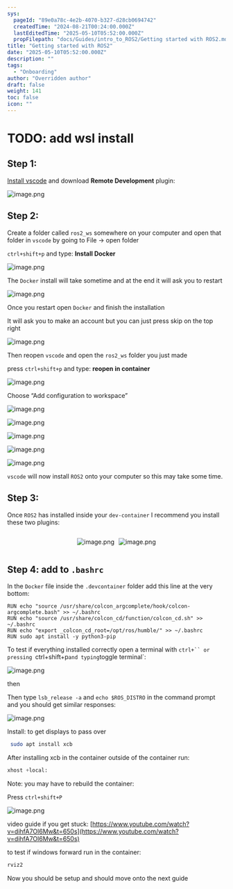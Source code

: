 ```yaml
---
sys:
  pageId: "89e0a78c-4e2b-4070-b327-d28cb0694742"
  createdTime: "2024-08-21T00:24:00.000Z"
  lastEditedTime: "2025-05-10T05:52:00.000Z"
  propFilepath: "docs/Guides/intro_to_ROS2/Getting started with ROS2.md"
title: "Getting started with ROS2"
date: "2025-05-10T05:52:00.000Z"
description: ""
tags:
  - "Onboarding"
author: "Overridden author"
draft: false
weight: 141
toc: false
icon: ""
---
```


# TODO: add wsl install

## Step 1:

[Install vscode](https://code.visualstudio.com/download) and download **Remote Development** plugin:

![image.png](https://prod-files-secure.s3.us-west-2.amazonaws.com/d518164a-d88e-44d1-a4ee-3adb3bd8bce0/efb52993-1881-4a40-b95e-6f020334f022/image.png?X-Amz-Algorithm=AWS4-HMAC-SHA256&X-Amz-Content-Sha256=UNSIGNED-PAYLOAD&X-Amz-Credential=ASIAZI2LB4663LJQY7M4%2F20250522%2Fus-west-2%2Fs3%2Faws4_request&X-Amz-Date=20250522T121632Z&X-Amz-Expires=3600&X-Amz-Security-Token=IQoJb3JpZ2luX2VjEBwaCXVzLXdlc3QtMiJGMEQCIHSDm4CPTdf5r%2BGppnTCM1FOaHU8stsz7kII5UTYQjadAiBeMglEq%2BDVFYXRariB13mmaVmHjgZfFT5RvwVRFZ6DuyqIBAjU%2F%2F%2F%2F%2F%2F%2F%2F%2F%2F8BEAAaDDYzNzQyMzE4MzgwNSIM2HzhSjbr%2FCzJPOtNKtwDCF6WOjDVd5f3JtTAwEc3S24n11R%2B%2BC0xhq8%2Fil4MEzlYicpXB7xrKnJ7%2FC2A0Ch7JocdLHK74mg75kbe5PXEziX2fOMiYarLDyWSxnBaLR%2Fh3ZWwXUHlbGoB284MDDrOTf%2BQBLL%2FXoc0Rm85NIfBryO41WfWjKn%2BzWiC06G4Ysn1ECY%2FP1pfj%2BMvnhyyQgEdNnm6DNg2zig6Xo4Uc3h1DDXDq3l7zchuUEnVT9Iw5WGIO0kzRJY5P%2BeTp3H%2F81inqh5Rf8mqr%2F60OqD75j9XjjZbiQIxUB3QkHZcMPRwTHvaTfSSjxFtYcYpTZNM1euBEuYOzB0zIPsp%2Ff4Rf64T3JXFQUP50Gxa1y%2FJ0PWhQ%2BtwBnI2PCa0CuCYoGVk81vMfIqP3Nxnsp%2F6ScHrJi4tjDVZusEkJZ7vvm5cZIlsxCtx%2FfW8UopohQsxIVH2WdkZCa3L5FrYuqdcIE7hg0ZlN8x8tbQCRUCflZjrQR6LvmWjXIzRCxUUKYbVHJK5bcLivDjmIB0hJOV%2FBcqntycWjQGshm1sr3WlqNcnSjswQwfklYlMF38OGGp9OYG%2FKOxvkqsWaECjvDTpc1PF1JSfKZzHEiKb6pdTY7dieT8wv07LmFoGg%2F3eYdJOx8Ywu5G8wQY6pgE8S7sinjNZHN0FgoZZ5i%2Fe3IrD5UNzaCP4nKuv0rwwf4ZwNdeErL08VddHrvTf0ZFMIzKX%2F1cAPfwXXsiE6jEQHw2m9xSneG%2BYNp7%2BXa4DVNIAQpz5OIMhp0aKtG43OX9x3As8dZ%2BJNpAFjTfYmrDzOhqTjT2nmIFKCfAwXbtk%2Bg10Yf7p9Nq6WTbgZmsARvylSPAP6Qg0t2KfW0wxPRTcLZ8EUHOe&X-Amz-Signature=317008712c8f9de99fec023c049153cd6e1b58b34a4197c95836afdb3aafc7de&X-Amz-SignedHeaders=host&x-id=GetObject)

## Step 2:

Create a folder called `ros2_ws` somewhere on your computer and open that folder in `vscode` by going to File → open folder 

`ctrl+shift+p` and type: **Install Docker**

![image.png](https://prod-files-secure.s3.us-west-2.amazonaws.com/d518164a-d88e-44d1-a4ee-3adb3bd8bce0/2269dc0e-1cd5-47ff-bceb-c04ad9b2eab0/image.png?X-Amz-Algorithm=AWS4-HMAC-SHA256&X-Amz-Content-Sha256=UNSIGNED-PAYLOAD&X-Amz-Credential=ASIAZI2LB4663LJQY7M4%2F20250522%2Fus-west-2%2Fs3%2Faws4_request&X-Amz-Date=20250522T121632Z&X-Amz-Expires=3600&X-Amz-Security-Token=IQoJb3JpZ2luX2VjEBwaCXVzLXdlc3QtMiJGMEQCIHSDm4CPTdf5r%2BGppnTCM1FOaHU8stsz7kII5UTYQjadAiBeMglEq%2BDVFYXRariB13mmaVmHjgZfFT5RvwVRFZ6DuyqIBAjU%2F%2F%2F%2F%2F%2F%2F%2F%2F%2F8BEAAaDDYzNzQyMzE4MzgwNSIM2HzhSjbr%2FCzJPOtNKtwDCF6WOjDVd5f3JtTAwEc3S24n11R%2B%2BC0xhq8%2Fil4MEzlYicpXB7xrKnJ7%2FC2A0Ch7JocdLHK74mg75kbe5PXEziX2fOMiYarLDyWSxnBaLR%2Fh3ZWwXUHlbGoB284MDDrOTf%2BQBLL%2FXoc0Rm85NIfBryO41WfWjKn%2BzWiC06G4Ysn1ECY%2FP1pfj%2BMvnhyyQgEdNnm6DNg2zig6Xo4Uc3h1DDXDq3l7zchuUEnVT9Iw5WGIO0kzRJY5P%2BeTp3H%2F81inqh5Rf8mqr%2F60OqD75j9XjjZbiQIxUB3QkHZcMPRwTHvaTfSSjxFtYcYpTZNM1euBEuYOzB0zIPsp%2Ff4Rf64T3JXFQUP50Gxa1y%2FJ0PWhQ%2BtwBnI2PCa0CuCYoGVk81vMfIqP3Nxnsp%2F6ScHrJi4tjDVZusEkJZ7vvm5cZIlsxCtx%2FfW8UopohQsxIVH2WdkZCa3L5FrYuqdcIE7hg0ZlN8x8tbQCRUCflZjrQR6LvmWjXIzRCxUUKYbVHJK5bcLivDjmIB0hJOV%2FBcqntycWjQGshm1sr3WlqNcnSjswQwfklYlMF38OGGp9OYG%2FKOxvkqsWaECjvDTpc1PF1JSfKZzHEiKb6pdTY7dieT8wv07LmFoGg%2F3eYdJOx8Ywu5G8wQY6pgE8S7sinjNZHN0FgoZZ5i%2Fe3IrD5UNzaCP4nKuv0rwwf4ZwNdeErL08VddHrvTf0ZFMIzKX%2F1cAPfwXXsiE6jEQHw2m9xSneG%2BYNp7%2BXa4DVNIAQpz5OIMhp0aKtG43OX9x3As8dZ%2BJNpAFjTfYmrDzOhqTjT2nmIFKCfAwXbtk%2Bg10Yf7p9Nq6WTbgZmsARvylSPAP6Qg0t2KfW0wxPRTcLZ8EUHOe&X-Amz-Signature=6622e491659466d29a1696de4fff31fd85b965dd94ec2bda28b62ded7c7cbc46&X-Amz-SignedHeaders=host&x-id=GetObject)

The `Docker` install will take sometime and at the end it will ask you to restart

![image.png](https://prod-files-secure.s3.us-west-2.amazonaws.com/d518164a-d88e-44d1-a4ee-3adb3bd8bce0/ed233f78-be33-4b1f-b89c-9c346c0e961e/image.png?X-Amz-Algorithm=AWS4-HMAC-SHA256&X-Amz-Content-Sha256=UNSIGNED-PAYLOAD&X-Amz-Credential=ASIAZI2LB4663LJQY7M4%2F20250522%2Fus-west-2%2Fs3%2Faws4_request&X-Amz-Date=20250522T121632Z&X-Amz-Expires=3600&X-Amz-Security-Token=IQoJb3JpZ2luX2VjEBwaCXVzLXdlc3QtMiJGMEQCIHSDm4CPTdf5r%2BGppnTCM1FOaHU8stsz7kII5UTYQjadAiBeMglEq%2BDVFYXRariB13mmaVmHjgZfFT5RvwVRFZ6DuyqIBAjU%2F%2F%2F%2F%2F%2F%2F%2F%2F%2F8BEAAaDDYzNzQyMzE4MzgwNSIM2HzhSjbr%2FCzJPOtNKtwDCF6WOjDVd5f3JtTAwEc3S24n11R%2B%2BC0xhq8%2Fil4MEzlYicpXB7xrKnJ7%2FC2A0Ch7JocdLHK74mg75kbe5PXEziX2fOMiYarLDyWSxnBaLR%2Fh3ZWwXUHlbGoB284MDDrOTf%2BQBLL%2FXoc0Rm85NIfBryO41WfWjKn%2BzWiC06G4Ysn1ECY%2FP1pfj%2BMvnhyyQgEdNnm6DNg2zig6Xo4Uc3h1DDXDq3l7zchuUEnVT9Iw5WGIO0kzRJY5P%2BeTp3H%2F81inqh5Rf8mqr%2F60OqD75j9XjjZbiQIxUB3QkHZcMPRwTHvaTfSSjxFtYcYpTZNM1euBEuYOzB0zIPsp%2Ff4Rf64T3JXFQUP50Gxa1y%2FJ0PWhQ%2BtwBnI2PCa0CuCYoGVk81vMfIqP3Nxnsp%2F6ScHrJi4tjDVZusEkJZ7vvm5cZIlsxCtx%2FfW8UopohQsxIVH2WdkZCa3L5FrYuqdcIE7hg0ZlN8x8tbQCRUCflZjrQR6LvmWjXIzRCxUUKYbVHJK5bcLivDjmIB0hJOV%2FBcqntycWjQGshm1sr3WlqNcnSjswQwfklYlMF38OGGp9OYG%2FKOxvkqsWaECjvDTpc1PF1JSfKZzHEiKb6pdTY7dieT8wv07LmFoGg%2F3eYdJOx8Ywu5G8wQY6pgE8S7sinjNZHN0FgoZZ5i%2Fe3IrD5UNzaCP4nKuv0rwwf4ZwNdeErL08VddHrvTf0ZFMIzKX%2F1cAPfwXXsiE6jEQHw2m9xSneG%2BYNp7%2BXa4DVNIAQpz5OIMhp0aKtG43OX9x3As8dZ%2BJNpAFjTfYmrDzOhqTjT2nmIFKCfAwXbtk%2Bg10Yf7p9Nq6WTbgZmsARvylSPAP6Qg0t2KfW0wxPRTcLZ8EUHOe&X-Amz-Signature=8708cbc724a39ad12b03edfb171358b4c5121e6a690e41fa683e04c7e69c10a6&X-Amz-SignedHeaders=host&x-id=GetObject)

Once you restart open `Docker` and finish the installation

It will ask you to make an account but you can just press skip on the top right

![image.png](https://prod-files-secure.s3.us-west-2.amazonaws.com/d518164a-d88e-44d1-a4ee-3adb3bd8bce0/21010ad9-1659-4fd9-9f59-9932a09b2a3d/image.png?X-Amz-Algorithm=AWS4-HMAC-SHA256&X-Amz-Content-Sha256=UNSIGNED-PAYLOAD&X-Amz-Credential=ASIAZI2LB4663LJQY7M4%2F20250522%2Fus-west-2%2Fs3%2Faws4_request&X-Amz-Date=20250522T121632Z&X-Amz-Expires=3600&X-Amz-Security-Token=IQoJb3JpZ2luX2VjEBwaCXVzLXdlc3QtMiJGMEQCIHSDm4CPTdf5r%2BGppnTCM1FOaHU8stsz7kII5UTYQjadAiBeMglEq%2BDVFYXRariB13mmaVmHjgZfFT5RvwVRFZ6DuyqIBAjU%2F%2F%2F%2F%2F%2F%2F%2F%2F%2F8BEAAaDDYzNzQyMzE4MzgwNSIM2HzhSjbr%2FCzJPOtNKtwDCF6WOjDVd5f3JtTAwEc3S24n11R%2B%2BC0xhq8%2Fil4MEzlYicpXB7xrKnJ7%2FC2A0Ch7JocdLHK74mg75kbe5PXEziX2fOMiYarLDyWSxnBaLR%2Fh3ZWwXUHlbGoB284MDDrOTf%2BQBLL%2FXoc0Rm85NIfBryO41WfWjKn%2BzWiC06G4Ysn1ECY%2FP1pfj%2BMvnhyyQgEdNnm6DNg2zig6Xo4Uc3h1DDXDq3l7zchuUEnVT9Iw5WGIO0kzRJY5P%2BeTp3H%2F81inqh5Rf8mqr%2F60OqD75j9XjjZbiQIxUB3QkHZcMPRwTHvaTfSSjxFtYcYpTZNM1euBEuYOzB0zIPsp%2Ff4Rf64T3JXFQUP50Gxa1y%2FJ0PWhQ%2BtwBnI2PCa0CuCYoGVk81vMfIqP3Nxnsp%2F6ScHrJi4tjDVZusEkJZ7vvm5cZIlsxCtx%2FfW8UopohQsxIVH2WdkZCa3L5FrYuqdcIE7hg0ZlN8x8tbQCRUCflZjrQR6LvmWjXIzRCxUUKYbVHJK5bcLivDjmIB0hJOV%2FBcqntycWjQGshm1sr3WlqNcnSjswQwfklYlMF38OGGp9OYG%2FKOxvkqsWaECjvDTpc1PF1JSfKZzHEiKb6pdTY7dieT8wv07LmFoGg%2F3eYdJOx8Ywu5G8wQY6pgE8S7sinjNZHN0FgoZZ5i%2Fe3IrD5UNzaCP4nKuv0rwwf4ZwNdeErL08VddHrvTf0ZFMIzKX%2F1cAPfwXXsiE6jEQHw2m9xSneG%2BYNp7%2BXa4DVNIAQpz5OIMhp0aKtG43OX9x3As8dZ%2BJNpAFjTfYmrDzOhqTjT2nmIFKCfAwXbtk%2Bg10Yf7p9Nq6WTbgZmsARvylSPAP6Qg0t2KfW0wxPRTcLZ8EUHOe&X-Amz-Signature=1e8fca3ab01d11d5e54b1ef932b487e2631ddd4fac64d78c85c4f25cc03afbd6&X-Amz-SignedHeaders=host&x-id=GetObject)

Then reopen `vscode` and open the `ros2_ws` folder you just made

press `ctrl+shift+p` and type: **reopen in container**

![image.png](https://prod-files-secure.s3.us-west-2.amazonaws.com/d518164a-d88e-44d1-a4ee-3adb3bd8bce0/4e93b8c2-41ad-488c-8095-c74205196118/image.png?X-Amz-Algorithm=AWS4-HMAC-SHA256&X-Amz-Content-Sha256=UNSIGNED-PAYLOAD&X-Amz-Credential=ASIAZI2LB4663LJQY7M4%2F20250522%2Fus-west-2%2Fs3%2Faws4_request&X-Amz-Date=20250522T121632Z&X-Amz-Expires=3600&X-Amz-Security-Token=IQoJb3JpZ2luX2VjEBwaCXVzLXdlc3QtMiJGMEQCIHSDm4CPTdf5r%2BGppnTCM1FOaHU8stsz7kII5UTYQjadAiBeMglEq%2BDVFYXRariB13mmaVmHjgZfFT5RvwVRFZ6DuyqIBAjU%2F%2F%2F%2F%2F%2F%2F%2F%2F%2F8BEAAaDDYzNzQyMzE4MzgwNSIM2HzhSjbr%2FCzJPOtNKtwDCF6WOjDVd5f3JtTAwEc3S24n11R%2B%2BC0xhq8%2Fil4MEzlYicpXB7xrKnJ7%2FC2A0Ch7JocdLHK74mg75kbe5PXEziX2fOMiYarLDyWSxnBaLR%2Fh3ZWwXUHlbGoB284MDDrOTf%2BQBLL%2FXoc0Rm85NIfBryO41WfWjKn%2BzWiC06G4Ysn1ECY%2FP1pfj%2BMvnhyyQgEdNnm6DNg2zig6Xo4Uc3h1DDXDq3l7zchuUEnVT9Iw5WGIO0kzRJY5P%2BeTp3H%2F81inqh5Rf8mqr%2F60OqD75j9XjjZbiQIxUB3QkHZcMPRwTHvaTfSSjxFtYcYpTZNM1euBEuYOzB0zIPsp%2Ff4Rf64T3JXFQUP50Gxa1y%2FJ0PWhQ%2BtwBnI2PCa0CuCYoGVk81vMfIqP3Nxnsp%2F6ScHrJi4tjDVZusEkJZ7vvm5cZIlsxCtx%2FfW8UopohQsxIVH2WdkZCa3L5FrYuqdcIE7hg0ZlN8x8tbQCRUCflZjrQR6LvmWjXIzRCxUUKYbVHJK5bcLivDjmIB0hJOV%2FBcqntycWjQGshm1sr3WlqNcnSjswQwfklYlMF38OGGp9OYG%2FKOxvkqsWaECjvDTpc1PF1JSfKZzHEiKb6pdTY7dieT8wv07LmFoGg%2F3eYdJOx8Ywu5G8wQY6pgE8S7sinjNZHN0FgoZZ5i%2Fe3IrD5UNzaCP4nKuv0rwwf4ZwNdeErL08VddHrvTf0ZFMIzKX%2F1cAPfwXXsiE6jEQHw2m9xSneG%2BYNp7%2BXa4DVNIAQpz5OIMhp0aKtG43OX9x3As8dZ%2BJNpAFjTfYmrDzOhqTjT2nmIFKCfAwXbtk%2Bg10Yf7p9Nq6WTbgZmsARvylSPAP6Qg0t2KfW0wxPRTcLZ8EUHOe&X-Amz-Signature=254ed1678eb9e742aae5601d482530c99007be51d1506ee183ad7f9af65d7f66&X-Amz-SignedHeaders=host&x-id=GetObject)

Choose “Add configuration to workspace”

![image.png](https://prod-files-secure.s3.us-west-2.amazonaws.com/d518164a-d88e-44d1-a4ee-3adb3bd8bce0/9560b282-5060-4989-ba37-97e7b2c22476/image.png?X-Amz-Algorithm=AWS4-HMAC-SHA256&X-Amz-Content-Sha256=UNSIGNED-PAYLOAD&X-Amz-Credential=ASIAZI2LB4663LJQY7M4%2F20250522%2Fus-west-2%2Fs3%2Faws4_request&X-Amz-Date=20250522T121632Z&X-Amz-Expires=3600&X-Amz-Security-Token=IQoJb3JpZ2luX2VjEBwaCXVzLXdlc3QtMiJGMEQCIHSDm4CPTdf5r%2BGppnTCM1FOaHU8stsz7kII5UTYQjadAiBeMglEq%2BDVFYXRariB13mmaVmHjgZfFT5RvwVRFZ6DuyqIBAjU%2F%2F%2F%2F%2F%2F%2F%2F%2F%2F8BEAAaDDYzNzQyMzE4MzgwNSIM2HzhSjbr%2FCzJPOtNKtwDCF6WOjDVd5f3JtTAwEc3S24n11R%2B%2BC0xhq8%2Fil4MEzlYicpXB7xrKnJ7%2FC2A0Ch7JocdLHK74mg75kbe5PXEziX2fOMiYarLDyWSxnBaLR%2Fh3ZWwXUHlbGoB284MDDrOTf%2BQBLL%2FXoc0Rm85NIfBryO41WfWjKn%2BzWiC06G4Ysn1ECY%2FP1pfj%2BMvnhyyQgEdNnm6DNg2zig6Xo4Uc3h1DDXDq3l7zchuUEnVT9Iw5WGIO0kzRJY5P%2BeTp3H%2F81inqh5Rf8mqr%2F60OqD75j9XjjZbiQIxUB3QkHZcMPRwTHvaTfSSjxFtYcYpTZNM1euBEuYOzB0zIPsp%2Ff4Rf64T3JXFQUP50Gxa1y%2FJ0PWhQ%2BtwBnI2PCa0CuCYoGVk81vMfIqP3Nxnsp%2F6ScHrJi4tjDVZusEkJZ7vvm5cZIlsxCtx%2FfW8UopohQsxIVH2WdkZCa3L5FrYuqdcIE7hg0ZlN8x8tbQCRUCflZjrQR6LvmWjXIzRCxUUKYbVHJK5bcLivDjmIB0hJOV%2FBcqntycWjQGshm1sr3WlqNcnSjswQwfklYlMF38OGGp9OYG%2FKOxvkqsWaECjvDTpc1PF1JSfKZzHEiKb6pdTY7dieT8wv07LmFoGg%2F3eYdJOx8Ywu5G8wQY6pgE8S7sinjNZHN0FgoZZ5i%2Fe3IrD5UNzaCP4nKuv0rwwf4ZwNdeErL08VddHrvTf0ZFMIzKX%2F1cAPfwXXsiE6jEQHw2m9xSneG%2BYNp7%2BXa4DVNIAQpz5OIMhp0aKtG43OX9x3As8dZ%2BJNpAFjTfYmrDzOhqTjT2nmIFKCfAwXbtk%2Bg10Yf7p9Nq6WTbgZmsARvylSPAP6Qg0t2KfW0wxPRTcLZ8EUHOe&X-Amz-Signature=aea11c7f10a6de66942d8306f3453b4ae04292fe908c1e6d61e581e41966da6e&X-Amz-SignedHeaders=host&x-id=GetObject)

![image.png](https://prod-files-secure.s3.us-west-2.amazonaws.com/d518164a-d88e-44d1-a4ee-3adb3bd8bce0/2ee63f81-886b-48e8-a553-dc6e5eac99e4/image.png?X-Amz-Algorithm=AWS4-HMAC-SHA256&X-Amz-Content-Sha256=UNSIGNED-PAYLOAD&X-Amz-Credential=ASIAZI2LB4663LJQY7M4%2F20250522%2Fus-west-2%2Fs3%2Faws4_request&X-Amz-Date=20250522T121632Z&X-Amz-Expires=3600&X-Amz-Security-Token=IQoJb3JpZ2luX2VjEBwaCXVzLXdlc3QtMiJGMEQCIHSDm4CPTdf5r%2BGppnTCM1FOaHU8stsz7kII5UTYQjadAiBeMglEq%2BDVFYXRariB13mmaVmHjgZfFT5RvwVRFZ6DuyqIBAjU%2F%2F%2F%2F%2F%2F%2F%2F%2F%2F8BEAAaDDYzNzQyMzE4MzgwNSIM2HzhSjbr%2FCzJPOtNKtwDCF6WOjDVd5f3JtTAwEc3S24n11R%2B%2BC0xhq8%2Fil4MEzlYicpXB7xrKnJ7%2FC2A0Ch7JocdLHK74mg75kbe5PXEziX2fOMiYarLDyWSxnBaLR%2Fh3ZWwXUHlbGoB284MDDrOTf%2BQBLL%2FXoc0Rm85NIfBryO41WfWjKn%2BzWiC06G4Ysn1ECY%2FP1pfj%2BMvnhyyQgEdNnm6DNg2zig6Xo4Uc3h1DDXDq3l7zchuUEnVT9Iw5WGIO0kzRJY5P%2BeTp3H%2F81inqh5Rf8mqr%2F60OqD75j9XjjZbiQIxUB3QkHZcMPRwTHvaTfSSjxFtYcYpTZNM1euBEuYOzB0zIPsp%2Ff4Rf64T3JXFQUP50Gxa1y%2FJ0PWhQ%2BtwBnI2PCa0CuCYoGVk81vMfIqP3Nxnsp%2F6ScHrJi4tjDVZusEkJZ7vvm5cZIlsxCtx%2FfW8UopohQsxIVH2WdkZCa3L5FrYuqdcIE7hg0ZlN8x8tbQCRUCflZjrQR6LvmWjXIzRCxUUKYbVHJK5bcLivDjmIB0hJOV%2FBcqntycWjQGshm1sr3WlqNcnSjswQwfklYlMF38OGGp9OYG%2FKOxvkqsWaECjvDTpc1PF1JSfKZzHEiKb6pdTY7dieT8wv07LmFoGg%2F3eYdJOx8Ywu5G8wQY6pgE8S7sinjNZHN0FgoZZ5i%2Fe3IrD5UNzaCP4nKuv0rwwf4ZwNdeErL08VddHrvTf0ZFMIzKX%2F1cAPfwXXsiE6jEQHw2m9xSneG%2BYNp7%2BXa4DVNIAQpz5OIMhp0aKtG43OX9x3As8dZ%2BJNpAFjTfYmrDzOhqTjT2nmIFKCfAwXbtk%2Bg10Yf7p9Nq6WTbgZmsARvylSPAP6Qg0t2KfW0wxPRTcLZ8EUHOe&X-Amz-Signature=13c46981918b7bc64300b9243e93a1261547bc3a87dd78cedb472244daf4a69d&X-Amz-SignedHeaders=host&x-id=GetObject)

![image.png](https://prod-files-secure.s3.us-west-2.amazonaws.com/d518164a-d88e-44d1-a4ee-3adb3bd8bce0/ae1580b2-b048-407e-aed9-b584224a7a04/image.png?X-Amz-Algorithm=AWS4-HMAC-SHA256&X-Amz-Content-Sha256=UNSIGNED-PAYLOAD&X-Amz-Credential=ASIAZI2LB4663LJQY7M4%2F20250522%2Fus-west-2%2Fs3%2Faws4_request&X-Amz-Date=20250522T121632Z&X-Amz-Expires=3600&X-Amz-Security-Token=IQoJb3JpZ2luX2VjEBwaCXVzLXdlc3QtMiJGMEQCIHSDm4CPTdf5r%2BGppnTCM1FOaHU8stsz7kII5UTYQjadAiBeMglEq%2BDVFYXRariB13mmaVmHjgZfFT5RvwVRFZ6DuyqIBAjU%2F%2F%2F%2F%2F%2F%2F%2F%2F%2F8BEAAaDDYzNzQyMzE4MzgwNSIM2HzhSjbr%2FCzJPOtNKtwDCF6WOjDVd5f3JtTAwEc3S24n11R%2B%2BC0xhq8%2Fil4MEzlYicpXB7xrKnJ7%2FC2A0Ch7JocdLHK74mg75kbe5PXEziX2fOMiYarLDyWSxnBaLR%2Fh3ZWwXUHlbGoB284MDDrOTf%2BQBLL%2FXoc0Rm85NIfBryO41WfWjKn%2BzWiC06G4Ysn1ECY%2FP1pfj%2BMvnhyyQgEdNnm6DNg2zig6Xo4Uc3h1DDXDq3l7zchuUEnVT9Iw5WGIO0kzRJY5P%2BeTp3H%2F81inqh5Rf8mqr%2F60OqD75j9XjjZbiQIxUB3QkHZcMPRwTHvaTfSSjxFtYcYpTZNM1euBEuYOzB0zIPsp%2Ff4Rf64T3JXFQUP50Gxa1y%2FJ0PWhQ%2BtwBnI2PCa0CuCYoGVk81vMfIqP3Nxnsp%2F6ScHrJi4tjDVZusEkJZ7vvm5cZIlsxCtx%2FfW8UopohQsxIVH2WdkZCa3L5FrYuqdcIE7hg0ZlN8x8tbQCRUCflZjrQR6LvmWjXIzRCxUUKYbVHJK5bcLivDjmIB0hJOV%2FBcqntycWjQGshm1sr3WlqNcnSjswQwfklYlMF38OGGp9OYG%2FKOxvkqsWaECjvDTpc1PF1JSfKZzHEiKb6pdTY7dieT8wv07LmFoGg%2F3eYdJOx8Ywu5G8wQY6pgE8S7sinjNZHN0FgoZZ5i%2Fe3IrD5UNzaCP4nKuv0rwwf4ZwNdeErL08VddHrvTf0ZFMIzKX%2F1cAPfwXXsiE6jEQHw2m9xSneG%2BYNp7%2BXa4DVNIAQpz5OIMhp0aKtG43OX9x3As8dZ%2BJNpAFjTfYmrDzOhqTjT2nmIFKCfAwXbtk%2Bg10Yf7p9Nq6WTbgZmsARvylSPAP6Qg0t2KfW0wxPRTcLZ8EUHOe&X-Amz-Signature=60a43b260f751e23b09aba821deb4f90693fb034739a2c979a55487d24de8472&X-Amz-SignedHeaders=host&x-id=GetObject)

![image.png](https://prod-files-secure.s3.us-west-2.amazonaws.com/d518164a-d88e-44d1-a4ee-3adb3bd8bce0/53255b28-f75e-430f-b9e3-c0ac8577e42b/image.png?X-Amz-Algorithm=AWS4-HMAC-SHA256&X-Amz-Content-Sha256=UNSIGNED-PAYLOAD&X-Amz-Credential=ASIAZI2LB4663LJQY7M4%2F20250522%2Fus-west-2%2Fs3%2Faws4_request&X-Amz-Date=20250522T121632Z&X-Amz-Expires=3600&X-Amz-Security-Token=IQoJb3JpZ2luX2VjEBwaCXVzLXdlc3QtMiJGMEQCIHSDm4CPTdf5r%2BGppnTCM1FOaHU8stsz7kII5UTYQjadAiBeMglEq%2BDVFYXRariB13mmaVmHjgZfFT5RvwVRFZ6DuyqIBAjU%2F%2F%2F%2F%2F%2F%2F%2F%2F%2F8BEAAaDDYzNzQyMzE4MzgwNSIM2HzhSjbr%2FCzJPOtNKtwDCF6WOjDVd5f3JtTAwEc3S24n11R%2B%2BC0xhq8%2Fil4MEzlYicpXB7xrKnJ7%2FC2A0Ch7JocdLHK74mg75kbe5PXEziX2fOMiYarLDyWSxnBaLR%2Fh3ZWwXUHlbGoB284MDDrOTf%2BQBLL%2FXoc0Rm85NIfBryO41WfWjKn%2BzWiC06G4Ysn1ECY%2FP1pfj%2BMvnhyyQgEdNnm6DNg2zig6Xo4Uc3h1DDXDq3l7zchuUEnVT9Iw5WGIO0kzRJY5P%2BeTp3H%2F81inqh5Rf8mqr%2F60OqD75j9XjjZbiQIxUB3QkHZcMPRwTHvaTfSSjxFtYcYpTZNM1euBEuYOzB0zIPsp%2Ff4Rf64T3JXFQUP50Gxa1y%2FJ0PWhQ%2BtwBnI2PCa0CuCYoGVk81vMfIqP3Nxnsp%2F6ScHrJi4tjDVZusEkJZ7vvm5cZIlsxCtx%2FfW8UopohQsxIVH2WdkZCa3L5FrYuqdcIE7hg0ZlN8x8tbQCRUCflZjrQR6LvmWjXIzRCxUUKYbVHJK5bcLivDjmIB0hJOV%2FBcqntycWjQGshm1sr3WlqNcnSjswQwfklYlMF38OGGp9OYG%2FKOxvkqsWaECjvDTpc1PF1JSfKZzHEiKb6pdTY7dieT8wv07LmFoGg%2F3eYdJOx8Ywu5G8wQY6pgE8S7sinjNZHN0FgoZZ5i%2Fe3IrD5UNzaCP4nKuv0rwwf4ZwNdeErL08VddHrvTf0ZFMIzKX%2F1cAPfwXXsiE6jEQHw2m9xSneG%2BYNp7%2BXa4DVNIAQpz5OIMhp0aKtG43OX9x3As8dZ%2BJNpAFjTfYmrDzOhqTjT2nmIFKCfAwXbtk%2Bg10Yf7p9Nq6WTbgZmsARvylSPAP6Qg0t2KfW0wxPRTcLZ8EUHOe&X-Amz-Signature=d4d4c539772b6ef1e1a2efe6a5d9b3d4c48327e64cb43d4a364ed4a84c47d091&X-Amz-SignedHeaders=host&x-id=GetObject)

![image.png](https://prod-files-secure.s3.us-west-2.amazonaws.com/d518164a-d88e-44d1-a4ee-3adb3bd8bce0/7c562767-5af9-4ffb-97d1-327bcdf4ee00/image.png?X-Amz-Algorithm=AWS4-HMAC-SHA256&X-Amz-Content-Sha256=UNSIGNED-PAYLOAD&X-Amz-Credential=ASIAZI2LB4663LJQY7M4%2F20250522%2Fus-west-2%2Fs3%2Faws4_request&X-Amz-Date=20250522T121632Z&X-Amz-Expires=3600&X-Amz-Security-Token=IQoJb3JpZ2luX2VjEBwaCXVzLXdlc3QtMiJGMEQCIHSDm4CPTdf5r%2BGppnTCM1FOaHU8stsz7kII5UTYQjadAiBeMglEq%2BDVFYXRariB13mmaVmHjgZfFT5RvwVRFZ6DuyqIBAjU%2F%2F%2F%2F%2F%2F%2F%2F%2F%2F8BEAAaDDYzNzQyMzE4MzgwNSIM2HzhSjbr%2FCzJPOtNKtwDCF6WOjDVd5f3JtTAwEc3S24n11R%2B%2BC0xhq8%2Fil4MEzlYicpXB7xrKnJ7%2FC2A0Ch7JocdLHK74mg75kbe5PXEziX2fOMiYarLDyWSxnBaLR%2Fh3ZWwXUHlbGoB284MDDrOTf%2BQBLL%2FXoc0Rm85NIfBryO41WfWjKn%2BzWiC06G4Ysn1ECY%2FP1pfj%2BMvnhyyQgEdNnm6DNg2zig6Xo4Uc3h1DDXDq3l7zchuUEnVT9Iw5WGIO0kzRJY5P%2BeTp3H%2F81inqh5Rf8mqr%2F60OqD75j9XjjZbiQIxUB3QkHZcMPRwTHvaTfSSjxFtYcYpTZNM1euBEuYOzB0zIPsp%2Ff4Rf64T3JXFQUP50Gxa1y%2FJ0PWhQ%2BtwBnI2PCa0CuCYoGVk81vMfIqP3Nxnsp%2F6ScHrJi4tjDVZusEkJZ7vvm5cZIlsxCtx%2FfW8UopohQsxIVH2WdkZCa3L5FrYuqdcIE7hg0ZlN8x8tbQCRUCflZjrQR6LvmWjXIzRCxUUKYbVHJK5bcLivDjmIB0hJOV%2FBcqntycWjQGshm1sr3WlqNcnSjswQwfklYlMF38OGGp9OYG%2FKOxvkqsWaECjvDTpc1PF1JSfKZzHEiKb6pdTY7dieT8wv07LmFoGg%2F3eYdJOx8Ywu5G8wQY6pgE8S7sinjNZHN0FgoZZ5i%2Fe3IrD5UNzaCP4nKuv0rwwf4ZwNdeErL08VddHrvTf0ZFMIzKX%2F1cAPfwXXsiE6jEQHw2m9xSneG%2BYNp7%2BXa4DVNIAQpz5OIMhp0aKtG43OX9x3As8dZ%2BJNpAFjTfYmrDzOhqTjT2nmIFKCfAwXbtk%2Bg10Yf7p9Nq6WTbgZmsARvylSPAP6Qg0t2KfW0wxPRTcLZ8EUHOe&X-Amz-Signature=fb46a6aa14ff22b02486455d783c5a2d1392a774457f3c8733eb4cd58752ccd2&X-Amz-SignedHeaders=host&x-id=GetObject)

`vscode` will now install `ROS2` onto your computer so this may take some time.

## Step 3:

Once `ROS2` has installed inside your `dev-container` I recommend you install these two plugins:

<div style="display: flex;flex-direction: row; column-gap:10px; max-width: 630px;justify-content: center;">
<div>

![image.png](https://prod-files-secure.s3.us-west-2.amazonaws.com/d518164a-d88e-44d1-a4ee-3adb3bd8bce0/3fc3d550-5a54-4ba1-ba6b-faa01cdb7369/image.png?X-Amz-Algorithm=AWS4-HMAC-SHA256&X-Amz-Content-Sha256=UNSIGNED-PAYLOAD&X-Amz-Credential=ASIAZI2LB4662E6NBPAX%2F20250522%2Fus-west-2%2Fs3%2Faws4_request&X-Amz-Date=20250522T121642Z&X-Amz-Expires=3600&X-Amz-Security-Token=IQoJb3JpZ2luX2VjEBwaCXVzLXdlc3QtMiJHMEUCIQCxfPoGszX7Wb1K3Dwx42FhJQcKVS3ckMyZHJttWvedQgIgS6oXZ6UChuEn%2BZxtfMtFgaOctUtRphN0IQZF4luXus0qiAQI1P%2F%2F%2F%2F%2F%2F%2F%2F%2F%2FARAAGgw2Mzc0MjMxODM4MDUiDFAx1RrM21WuEE9jYSrcAwueANc8ClbJMRRcUaVltODAadtva1yh5duIQlqjW%2FXe70GX4wR%2BJs%2Be23u6lwEuuql1loqQCcIDjV263qMN8gWH4u2Y115kcCYscxdfu1pf1nIJDLkMasMqwXWzUOa1cHGHzPJ4NpCmn%2BD%2BRWlCA1NdQdtvYMtO92y%2FRMXGmC5zBTZeFTFPvcSWglfnSG7diAqGpUfzPdtdh3UOdXWhYoULuGDwEjUzACDBoE7kkdBtNB7WJXqrIGDPP9wOdco06aVhFMI4olV7IsNC7cY7B%2BVV7VvsI4rC17PTZE0prIjKC7s3LmX7c3Q5aQzG2o0F6NSmJ7ak0uHY1DwmgVX5e2zPGMgjoZqDGWx9Z070TVXwGd3qk%2FYhMBFLKttMmm2mT%2BmHwlBmnEfzzjt8HeRxMBwaN%2FKOWJYZIltdeprqmNYOE8hzE5QB3TdO3KDreX3WO1cImTclgodFI7MTncbu4aqWBoxBz6LlopHMrt5n2OWFdo3Gcv0uDrlsfVaG7AY3niDRLVHLL2MFg%2F6sx%2B0rIPqyi4%2Fcb7jgm7NwjuJYmIut2oEEZSosNquHkULJZYf%2B3WX5%2FWWN67jaS2ztZ1xsX6Pz1a91DysU8EAzN2e49g7Bg3tcTGGv2k0vIsABMMGRvMEGOqUBQiN1ANXsR5wEWKGu3QAIY3vZ%2FWJeVdNVRbXr0aBLzhZbwxE38%2BnugEoU7EmwgDBDhKe%2F%2FsY033kk%2Fb%2BtsW6WX9BX4y28r%2FuwcpaKBDfnZseAACkdbmHqr6rxm7mhvQtGTfSKzfZSPbzWR8Yv4BFo%2B0sEFd9m0VTOhe%2FOOCOtQNBSlzwJc4m8BFD8KMd3m7G18cC65S%2BU%2FoI%2BpDqifYEM4X9ATy29&X-Amz-Signature=63e21db7ac741d3d132a5b194730b01b191efeb673c9b3b40073fc8647f16515&X-Amz-SignedHeaders=host&x-id=GetObject)

</div>
<div>

![image.png](https://prod-files-secure.s3.us-west-2.amazonaws.com/d518164a-d88e-44d1-a4ee-3adb3bd8bce0/d994cc66-13c2-4093-a5a3-f84cf4601a82/image.png?X-Amz-Algorithm=AWS4-HMAC-SHA256&X-Amz-Content-Sha256=UNSIGNED-PAYLOAD&X-Amz-Credential=ASIAZI2LB46652OWD76G%2F20250522%2Fus-west-2%2Fs3%2Faws4_request&X-Amz-Date=20250522T121642Z&X-Amz-Expires=3600&X-Amz-Security-Token=IQoJb3JpZ2luX2VjEBwaCXVzLXdlc3QtMiJHMEUCIQD2dmpOIXa193p82gl0vb3nLcKcbKSIS7EhZOdFzQOyDgIgYWzsU%2FyjklwkB8GbFwND4F6Ez6tI1vsNiVXj4mCNqNsqiAQI1P%2F%2F%2F%2F%2F%2F%2F%2F%2F%2FARAAGgw2Mzc0MjMxODM4MDUiDGqu3X%2BFZbkfzvJDrSrcA9Z5TYVzzoZVSEBYdWtt%2Fti9%2BYE%2B%2BnOW3D%2F1vamRkJUga%2FkKZ7WCnZ6JarSmoAcL598OPBEsVvyEaRitgIAAEdbzKrlS0y6pU%2Bptm0D1CrWx%2BFpps0V0Ud47zb8QrZ1yQVM%2FcvYhmTF8ddj5o%2BG01QgatcNxDRiyYDJvHhFmAW%2BwkL2QIgKoTGqngD4JO886gy92nsVJen%2B%2BPsYXmhIctjFNU9CfquAiavyXwX%2BNGFH4Z7wTTCgOqPDHOmuAcrFmS4lRcRgYZtqqME2GkTNvKclQlKNlPF6%2Brq04xLgfQgoa5GlgwO86bfS5NQ%2BJCXAMQFjXrbYjM8DBxBY5Wi3r3IfkNJSyH42RBY9d8clhoMeSgJ1es76rGFHbmJUUbNvOZbIh8cPQUqy9wrAyEZPbwCD7qM806c2Q%2FI4Ti9v4TLP%2FqbF7uFfO6CTHJGuhI02fB1Lm11EcxmyPYtkDPCkABQcMd6LEoGkyhxy%2FP%2BEgbq7k4xfCLIUNMRUU0MhqStzQPMUh9uuPrXL%2BHxVYlQq7bOHI4tkdNcGPs2xxlYxeSjxmeP0maCU9TEd5%2FfcPbNd3Ofm5bwZnu3hyeT46kSXVQj6Iitmy7QqbWqmsGgsADWI3QxWvIaRzcdq%2F9836MLqSvMEGOqUBLnFXqAMpdH5LkNMd7IWkZhBgpRoOU2J3Y8sBHceWYcUwJMeRTKtgkAlGcWkbRA35Ehd8aC60wpvfgw0XwGhjog%2BuNKVG6Wtq9zBR5fo9a5wtHbYAO5yoC8SgZ1O079jmgEdzU7sYMHewPAPoVI4y4dcO%2FtwV9ZalEM%2FHsluuWYLA8AiGzip1mFxXafJ7rlEYyL%2FPYOMAr8dco%2BcuOS%2F6rFBG%2FIjV&X-Amz-Signature=86c0c9c6b9f91c148bdc3ad787222f8ec7ff6c06f75c20a3d95d52cc07c31078&X-Amz-SignedHeaders=host&x-id=GetObject)

</div>
</div>

## Step 4: add to `.bashrc`

In the `Docker` file inside the `.devcontainer` folder add this line at the very bottom: 

```docker
RUN echo "source /usr/share/colcon_argcomplete/hook/colcon-argcomplete.bash" >> ~/.bashrc
RUN echo "source /usr/share/colcon_cd/function/colcon_cd.sh" >> ~/.bashrc
RUN echo "export _colcon_cd_root=/opt/ros/humble/" >> ~/.bashrc
RUN sudo apt install -y python3-pip 
```

To test if everything installed correctly open a terminal with `ctrl+`` or pressing `ctrl+shift+p` and typing `toggle terminal`:

![image.png](https://prod-files-secure.s3.us-west-2.amazonaws.com/d518164a-d88e-44d1-a4ee-3adb3bd8bce0/6a4943d8-b04e-4c02-9a58-775f3384d1a5/image.png?X-Amz-Algorithm=AWS4-HMAC-SHA256&X-Amz-Content-Sha256=UNSIGNED-PAYLOAD&X-Amz-Credential=ASIAZI2LB4663LJQY7M4%2F20250522%2Fus-west-2%2Fs3%2Faws4_request&X-Amz-Date=20250522T121632Z&X-Amz-Expires=3600&X-Amz-Security-Token=IQoJb3JpZ2luX2VjEBwaCXVzLXdlc3QtMiJGMEQCIHSDm4CPTdf5r%2BGppnTCM1FOaHU8stsz7kII5UTYQjadAiBeMglEq%2BDVFYXRariB13mmaVmHjgZfFT5RvwVRFZ6DuyqIBAjU%2F%2F%2F%2F%2F%2F%2F%2F%2F%2F8BEAAaDDYzNzQyMzE4MzgwNSIM2HzhSjbr%2FCzJPOtNKtwDCF6WOjDVd5f3JtTAwEc3S24n11R%2B%2BC0xhq8%2Fil4MEzlYicpXB7xrKnJ7%2FC2A0Ch7JocdLHK74mg75kbe5PXEziX2fOMiYarLDyWSxnBaLR%2Fh3ZWwXUHlbGoB284MDDrOTf%2BQBLL%2FXoc0Rm85NIfBryO41WfWjKn%2BzWiC06G4Ysn1ECY%2FP1pfj%2BMvnhyyQgEdNnm6DNg2zig6Xo4Uc3h1DDXDq3l7zchuUEnVT9Iw5WGIO0kzRJY5P%2BeTp3H%2F81inqh5Rf8mqr%2F60OqD75j9XjjZbiQIxUB3QkHZcMPRwTHvaTfSSjxFtYcYpTZNM1euBEuYOzB0zIPsp%2Ff4Rf64T3JXFQUP50Gxa1y%2FJ0PWhQ%2BtwBnI2PCa0CuCYoGVk81vMfIqP3Nxnsp%2F6ScHrJi4tjDVZusEkJZ7vvm5cZIlsxCtx%2FfW8UopohQsxIVH2WdkZCa3L5FrYuqdcIE7hg0ZlN8x8tbQCRUCflZjrQR6LvmWjXIzRCxUUKYbVHJK5bcLivDjmIB0hJOV%2FBcqntycWjQGshm1sr3WlqNcnSjswQwfklYlMF38OGGp9OYG%2FKOxvkqsWaECjvDTpc1PF1JSfKZzHEiKb6pdTY7dieT8wv07LmFoGg%2F3eYdJOx8Ywu5G8wQY6pgE8S7sinjNZHN0FgoZZ5i%2Fe3IrD5UNzaCP4nKuv0rwwf4ZwNdeErL08VddHrvTf0ZFMIzKX%2F1cAPfwXXsiE6jEQHw2m9xSneG%2BYNp7%2BXa4DVNIAQpz5OIMhp0aKtG43OX9x3As8dZ%2BJNpAFjTfYmrDzOhqTjT2nmIFKCfAwXbtk%2Bg10Yf7p9Nq6WTbgZmsARvylSPAP6Qg0t2KfW0wxPRTcLZ8EUHOe&X-Amz-Signature=5403aef6c9640eea117414d159f29bb8a8b8de5c6a274c53d12930e176677a91&X-Amz-SignedHeaders=host&x-id=GetObject)

then 

Then type `lsb_release -a` and `echo $ROS_DISTRO` in the command prompt and you should get similar responses:

![image.png](https://prod-files-secure.s3.us-west-2.amazonaws.com/d518164a-d88e-44d1-a4ee-3adb3bd8bce0/3e635dec-a805-4e85-8b9e-d000e5b71a4e/image.png?X-Amz-Algorithm=AWS4-HMAC-SHA256&X-Amz-Content-Sha256=UNSIGNED-PAYLOAD&X-Amz-Credential=ASIAZI2LB4663LJQY7M4%2F20250522%2Fus-west-2%2Fs3%2Faws4_request&X-Amz-Date=20250522T121632Z&X-Amz-Expires=3600&X-Amz-Security-Token=IQoJb3JpZ2luX2VjEBwaCXVzLXdlc3QtMiJGMEQCIHSDm4CPTdf5r%2BGppnTCM1FOaHU8stsz7kII5UTYQjadAiBeMglEq%2BDVFYXRariB13mmaVmHjgZfFT5RvwVRFZ6DuyqIBAjU%2F%2F%2F%2F%2F%2F%2F%2F%2F%2F8BEAAaDDYzNzQyMzE4MzgwNSIM2HzhSjbr%2FCzJPOtNKtwDCF6WOjDVd5f3JtTAwEc3S24n11R%2B%2BC0xhq8%2Fil4MEzlYicpXB7xrKnJ7%2FC2A0Ch7JocdLHK74mg75kbe5PXEziX2fOMiYarLDyWSxnBaLR%2Fh3ZWwXUHlbGoB284MDDrOTf%2BQBLL%2FXoc0Rm85NIfBryO41WfWjKn%2BzWiC06G4Ysn1ECY%2FP1pfj%2BMvnhyyQgEdNnm6DNg2zig6Xo4Uc3h1DDXDq3l7zchuUEnVT9Iw5WGIO0kzRJY5P%2BeTp3H%2F81inqh5Rf8mqr%2F60OqD75j9XjjZbiQIxUB3QkHZcMPRwTHvaTfSSjxFtYcYpTZNM1euBEuYOzB0zIPsp%2Ff4Rf64T3JXFQUP50Gxa1y%2FJ0PWhQ%2BtwBnI2PCa0CuCYoGVk81vMfIqP3Nxnsp%2F6ScHrJi4tjDVZusEkJZ7vvm5cZIlsxCtx%2FfW8UopohQsxIVH2WdkZCa3L5FrYuqdcIE7hg0ZlN8x8tbQCRUCflZjrQR6LvmWjXIzRCxUUKYbVHJK5bcLivDjmIB0hJOV%2FBcqntycWjQGshm1sr3WlqNcnSjswQwfklYlMF38OGGp9OYG%2FKOxvkqsWaECjvDTpc1PF1JSfKZzHEiKb6pdTY7dieT8wv07LmFoGg%2F3eYdJOx8Ywu5G8wQY6pgE8S7sinjNZHN0FgoZZ5i%2Fe3IrD5UNzaCP4nKuv0rwwf4ZwNdeErL08VddHrvTf0ZFMIzKX%2F1cAPfwXXsiE6jEQHw2m9xSneG%2BYNp7%2BXa4DVNIAQpz5OIMhp0aKtG43OX9x3As8dZ%2BJNpAFjTfYmrDzOhqTjT2nmIFKCfAwXbtk%2Bg10Yf7p9Nq6WTbgZmsARvylSPAP6Qg0t2KfW0wxPRTcLZ8EUHOe&X-Amz-Signature=31a36a29cd13a3c55793500a144fdcec777b89e54f5c056696ab7c1f06d35d59&X-Amz-SignedHeaders=host&x-id=GetObject)

Install:  to get displays to pass over

```bash
 sudo apt install xcb
```

After installing xcb in the container outside of the container run:

```python
xhost +local:
```

Note: you may have to rebuild the container:

Press `ctrl+shift+P`

![image.png](https://prod-files-secure.s3.us-west-2.amazonaws.com/d518164a-d88e-44d1-a4ee-3adb3bd8bce0/6c2be660-2618-4c38-9c26-53554f7a0b7b/image.png?X-Amz-Algorithm=AWS4-HMAC-SHA256&X-Amz-Content-Sha256=UNSIGNED-PAYLOAD&X-Amz-Credential=ASIAZI2LB4663LJQY7M4%2F20250522%2Fus-west-2%2Fs3%2Faws4_request&X-Amz-Date=20250522T121632Z&X-Amz-Expires=3600&X-Amz-Security-Token=IQoJb3JpZ2luX2VjEBwaCXVzLXdlc3QtMiJGMEQCIHSDm4CPTdf5r%2BGppnTCM1FOaHU8stsz7kII5UTYQjadAiBeMglEq%2BDVFYXRariB13mmaVmHjgZfFT5RvwVRFZ6DuyqIBAjU%2F%2F%2F%2F%2F%2F%2F%2F%2F%2F8BEAAaDDYzNzQyMzE4MzgwNSIM2HzhSjbr%2FCzJPOtNKtwDCF6WOjDVd5f3JtTAwEc3S24n11R%2B%2BC0xhq8%2Fil4MEzlYicpXB7xrKnJ7%2FC2A0Ch7JocdLHK74mg75kbe5PXEziX2fOMiYarLDyWSxnBaLR%2Fh3ZWwXUHlbGoB284MDDrOTf%2BQBLL%2FXoc0Rm85NIfBryO41WfWjKn%2BzWiC06G4Ysn1ECY%2FP1pfj%2BMvnhyyQgEdNnm6DNg2zig6Xo4Uc3h1DDXDq3l7zchuUEnVT9Iw5WGIO0kzRJY5P%2BeTp3H%2F81inqh5Rf8mqr%2F60OqD75j9XjjZbiQIxUB3QkHZcMPRwTHvaTfSSjxFtYcYpTZNM1euBEuYOzB0zIPsp%2Ff4Rf64T3JXFQUP50Gxa1y%2FJ0PWhQ%2BtwBnI2PCa0CuCYoGVk81vMfIqP3Nxnsp%2F6ScHrJi4tjDVZusEkJZ7vvm5cZIlsxCtx%2FfW8UopohQsxIVH2WdkZCa3L5FrYuqdcIE7hg0ZlN8x8tbQCRUCflZjrQR6LvmWjXIzRCxUUKYbVHJK5bcLivDjmIB0hJOV%2FBcqntycWjQGshm1sr3WlqNcnSjswQwfklYlMF38OGGp9OYG%2FKOxvkqsWaECjvDTpc1PF1JSfKZzHEiKb6pdTY7dieT8wv07LmFoGg%2F3eYdJOx8Ywu5G8wQY6pgE8S7sinjNZHN0FgoZZ5i%2Fe3IrD5UNzaCP4nKuv0rwwf4ZwNdeErL08VddHrvTf0ZFMIzKX%2F1cAPfwXXsiE6jEQHw2m9xSneG%2BYNp7%2BXa4DVNIAQpz5OIMhp0aKtG43OX9x3As8dZ%2BJNpAFjTfYmrDzOhqTjT2nmIFKCfAwXbtk%2Bg10Yf7p9Nq6WTbgZmsARvylSPAP6Qg0t2KfW0wxPRTcLZ8EUHOe&X-Amz-Signature=3ad0fe44fc04e83710cde6c0d21e1621b31811b403bd411d397356209f3333c6&X-Amz-SignedHeaders=host&x-id=GetObject)

video guide if you get stuck: [https://www.youtube.com/watch?v=dihfA7Ol6Mw&t=650s](https://www.youtube.com/watch?v=dihfA7Ol6Mw&t=650s)

to test if windows forward run in the container:

```bash
rviz2
```

Now you should be setup and should move onto the next guide 
